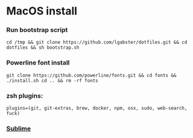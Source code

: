 # MacOS install

### Run bootstrap script
`cd /tmp && git clone https://github.com/lgabster/dotfiles.git && cd dotfiles && sh bootstrap.sh`

### Powerline font install
`git clone https://github.com/powerline/fonts.git && cd fonts && ./install.sh cd .. && rm -rf fonts`

### zsh plugins:
`plugins=(git, git-extras, brew, docker, npm, osx, sudo, web-search, fuck)`

### [Sublime](https://github.com/lgabster/macOS-install/tree/master/sublime)
